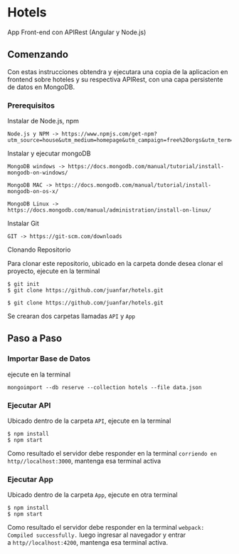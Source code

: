 # Hotels

App Front-end con APIRest (Angular y Node.js)

## Comenzando

Con estas instrucciones obtendra y ejecutara una copia de la aplicacion en frontend sobre hoteles y su respectiva APIRest, con una capa persistente de datos en MongoDB.

### Prerequisitos

Instalar de Node.js, npm

```
Node.js y NPM -> https://www.npmjs.com/get-npm?utm_source=house&utm_medium=homepage&utm_campaign=free%20orgs&utm_term=Install%20npm
```
Instalar y ejecutar mongoDB

```
MongoDB windows -> https://docs.mongodb.com/manual/tutorial/install-mongodb-on-windows/
```
```
MongoDB MAC -> https://docs.mongodb.com/manual/tutorial/install-mongodb-on-os-x/
```
```
MongoDB Linux -> https://docs.mongodb.com/manual/administration/install-on-linux/
```

Instalar Git
```
GIT -> https://git-scm.com/downloads
```

Clonando Repositorio

Para clonar este repositorio, ubicado en la carpeta donde desea clonar el proyecto, ejecute en la terminal

```
$ git init
$ git clone https://github.com/juanfar/hotels.git
```
```
$ git clone https://github.com/juanfar/hotels.git
```

Se crearan dos carpetas llamadas `API` y `App`


## Paso a Paso

### Importar Base de Datos

ejecute en la terminal

```
mongoimport --db reserve --collection hotels --file data.json
```

### Ejecutar API

Ubicado dentro de la carpeta  `API`, ejecute en la terminal

```
$ npm install
$ npm start
```
Como resultado el servidor debe responder en la terminal  `corriendo en http//localhost:3000`, mantenga esa terminal activa

### Ejecutar App

Ubicado dentro de la carpeta  `App`, ejecute en otra terminal

```
$ npm install
$ npm start
```
Como resultado el servidor debe responder en la terminal `webpack: Compiled successfully.` luego ingresar al navegador y entrar a `http//localhost:4200`, mantenga esa terminal activa.
